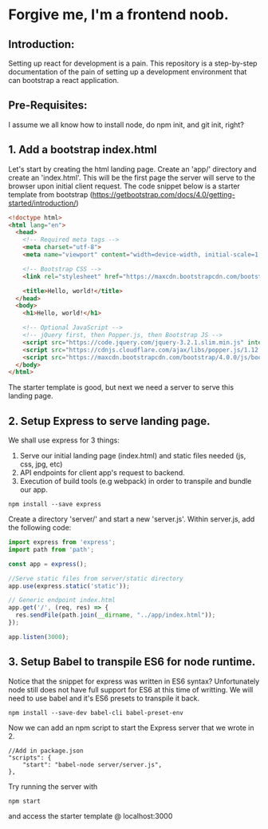# Forgive me, I'm a frontend noob.

## Introduction:
Setting up react for development is a pain. This repository is a step-by-step documentation of the pain of setting up a development environment that can bootstrap a react application.

## Pre-Requisites:
I assume we all know how to install node, do npm init, and git init, right?

## 1. Add a bootstrap index.html
Let's start by creating the html landing page. Create an 'app/' directory and create an 'index.html'. This will be the first page the server will serve to the browser upon initial client request. The code snippet below is a starter template from bootstrap (https://getbootstrap.com/docs/4.0/getting-started/introduction/)

```html
<!doctype html>
<html lang="en">
  <head>
    <!-- Required meta tags -->
    <meta charset="utf-8">
    <meta name="viewport" content="width=device-width, initial-scale=1, shrink-to-fit=no">

    <!-- Bootstrap CSS -->
    <link rel="stylesheet" href="https://maxcdn.bootstrapcdn.com/bootstrap/4.0.0/css/bootstrap.min.css" integrity="sha384-Gn5384xqQ1aoWXA+058RXPxPg6fy4IWvTNh0E263XmFcJlSAwiGgFAW/dAiS6JXm" crossorigin="anonymous">

    <title>Hello, world!</title>
  </head>
  <body>
    <h1>Hello, world!</h1>

    <!-- Optional JavaScript -->
    <!-- jQuery first, then Popper.js, then Bootstrap JS -->
    <script src="https://code.jquery.com/jquery-3.2.1.slim.min.js" integrity="sha384-KJ3o2DKtIkvYIK3UENzmM7KCkRr/rE9/Qpg6aAZGJwFDMVNA/GpGFF93hXpG5KkN" crossorigin="anonymous"></script>
    <script src="https://cdnjs.cloudflare.com/ajax/libs/popper.js/1.12.9/umd/popper.min.js" integrity="sha384-ApNbgh9B+Y1QKtv3Rn7W3mgPxhU9K/ScQsAP7hUibX39j7fakFPskvXusvfa0b4Q" crossorigin="anonymous"></script>
    <script src="https://maxcdn.bootstrapcdn.com/bootstrap/4.0.0/js/bootstrap.min.js" integrity="sha384-JZR6Spejh4U02d8jOt6vLEHfe/JQGiRRSQQxSfFWpi1MquVdAyjUar5+76PVCmYl" crossorigin="anonymous"></script>
  </body>
</html>
```
The starter template is good, but next we need a server to serve this landing page.

## 2. Setup Express to serve landing page.
We shall use express for 3 things:
1. Serve our initial landing page (index.html) and static files needed (js, css, jpg, etc)
2. API endpoints for client app's request to backend.
3. Execution of build tools (e.g webpack) in order to transpile and bundle our app.

```
npm install --save express
```

Create a directory 'server/' and start a new 'server.js'. Within server.js, add the following code:
```javascript
import express from 'express';
import path from 'path';

const app = express();

//Serve static files from server/static directory
app.use(express.static('static'));

// Generic endpoint index.html
app.get('/', (req, res) => {
  res.sendFile(path.join(__dirname, "../app/index.html"));
});

app.listen(3000);
```

## 3. Setup Babel to transpile ES6 for node runtime.
Notice that the snippet for express was written in ES6 syntax? Unfortunately node still does not have full support for ES6 at this time of writting. We will need to use babel and it's ES6 presets to transpile it back.
```
npm install --save-dev babel-cli babel-preset-env
```
Now we can add an npm script to start the Express server that we wrote in 2.
```
//Add in package.json
"scripts": {
    "start": "babel-node server/server.js",
},
```
Try running the server with
```
npm start
```
and access the starter template @ localhost:3000

